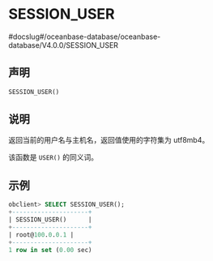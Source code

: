 SESSION_USER 
=================================
#docslug#/oceanbase-database/oceanbase-database/V4.0.0/SESSION_USER


声明 
-----------------------

```sql
SESSION_USER()
```



说明 
-----------------------

返回当前的用户名与主机名，返回值使用的字符集为 utf8mb4。

该函数是 `USER()` 的同义词。

示例 
-----------------------

```sql
obclient> SELECT SESSION_USER();
+---------------------+
| SESSION_USER()      |
+---------------------+
| root@100.0.0.1 |
+---------------------+
1 row in set (0.00 sec)
```


